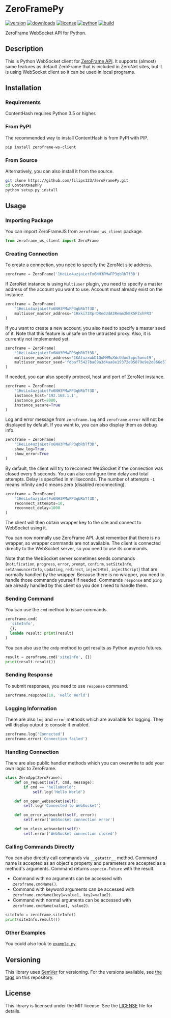 ZeroFramePy
===========

[![version][icon-version]][link-pypi]
[![downloads][icon-downloads]][link-pypi]
[![license][icon-license]][link-license]
[![python][icon-python]][link-python]
[![build][icon-travis]][link-travis]

ZeroFrame WebSocket API for Python.

## Description

This is Python WebSocket client for [ZeroFrame API][link-zeroframe]. It supports (almost) same features as default ZeroFrame that is included in ZeroNet sites, but it is using WebSocket client so it can be used in local programs.

## Installation

### Requirements

ContentHash requires Python 3.5 or higher.

### From PyPI

The recommended way to install ContentHash is from PyPI with PIP.

```bash
pip install zeroframe-ws-client
```

### From Source

Alternatively, you can also install it from the source.

```bash
git clone https://github.com/filips123/ZeroFramePy.git
cd ContentHashPy
python setup.py install
```

## Usage

### Importing Package

You can import ZeroFrameJS from `zeroframe_ws_client` package.

```py
from zeroframe_ws_client import ZeroFrame
```

### Creating Connection

To create a connection, you need to specify the ZeroNet site address.

```py
zeroframe = ZeroFrame('1HeLLo4uzjaLetFx6NH3PMwFP3qbRbTf3D')
```

If ZeroNet instance is using `Multiuser` plugin, you need to specify a master address of the account you want to use. Account must already exist on the instance.

```py
zeroframe = ZeroFrame(
    '1HeLLo4uzjaLetFx6NH3PMwFP3qbRbTf3D',
    multiuser_master_address='1Hxki73XprDRedUdA3Remm3kBX5FZxhFR3'
)
```

If you want to create a new account, you also need to specify a master seed of it. Note that this feature is unsafe on the untrusted proxy. Also, it is currently not implemented yet.

```py
zeroframe = ZeroFrame(
    '1HeLLo4uzjaLetFx6NH3PMwFP3qbRbTf3D',
    multiuser_master_address='1KAtuzxwbD1QuMHMuXWcUdoo5ppc5wnot9',
    multiuser_master_seed='fdbaf75427ba69a3d4aa8e19372e05879e9e2d866e579dd30be25e6fab7e3fb2'
)
```

If needed, you can also specify protocol, host and port of ZeroNet instance.

```py
zeroframe = ZeroFrame(
    '1HeLLo4uzjaLetFx6NH3PMwFP3qbRbTf3D',
    instance_host='192.168.1.1',
    instance_port=8080,
    instance_secure=True
)
```

Log and error message from `zeroframe.log` and `zeroframe.error` will not be displayed by default. If you want to, you can also display them as debug info.

```py
zeroframe = ZeroFrame(
    '1HeLLo4uzjaLetFx6NH3PMwFP3qbRbTf3D',
    show_log=True,
    show_error=True
)
```

By default, the client will try to reconnect WebSocket if the connection was closed every 5 seconds. You can also configure time delay and total attempts. Delay is specified in milliseconds. The number of attempts `-1` means infinity and `0` means zero (disabled reconnecting).

```py
zeroframe = ZeroFrame(
    '1HeLLo4uzjaLetFx6NH3PMwFP3qbRbTf3D',
    reconnect_attempts=10,
    reconnect_delay=1000
)
```

The client will then obtain wrapper key to the site and connect to WebSocket using it.

You can now normally use ZeroFrame API. Just remember that there is no wrapper, so wrapper commands are not available. The client is connected directly to the WebSocket server, so you need to use its commands.

Note that the WebSocket server sometimes sends commands (`notification`, `progress`, `error`, `prompt`, `confirm`, `setSiteInfo`, `setAnnouncerInfo`, `updating`, `redirect`, `injectHtml`, `injectScript`) that are normally handled by the wrapper. Because there is no wrapper, you need to handle those commands yourself if needed. Commands `response` and `ping` are already handled by this client so you don't need to handle them.

### Sending Command

You can use the `cmd` method to issue commands.

```py
zeroframe.cmd(
  'siteInfo',
  {},
  lambda result: print(result)
)
```

You can also use the `cmdp` method to get results as Python asyncio futures.

```py
result = zeroframe.cmd('siteInfo', {})
print(result.result())
```

### Sending Response

To submit responses, you need to use `response` command.

```py
zeroframe.response(10, 'Hello World')
```

### Logging Information

There are also `log` and `error` methods which are available for logging. They will display output to console if enabled.

```py
zeroframe.log('Connected')
zeroframe.error('Connection failed')
```

### Handling Connection

There are also public handler methods which you can overwrite to add your own logic to ZeroFrame.

```py
class ZeroApp(ZeroFrame):
    def on_request(self, cmd, message):
        if cmd == 'helloWorld':
            self.log('Hello World')

    def on_open_websocket(self):
        self.log('Connected to WebSocket')

    def on_error_websocket(self, error):
        self.error('WebSocket connection error')

    def on_close_websocket(self):
        self.error('WebSocket connection closed')
```

### Calling Commands Directly

You can also directly call commands via `__getattr__` method. Command name is accepted as an object's property and parameters are accepted as a method's arguments. Command returns `asyncio.Future` with the result.

 * Command with no arguments can be accessed with `zeroframe.cmdName()`.
 * Command with keyword arguments can be accessed with `zeroframe.cmdName(key1=value1, key2=value2)`.
 * Command with normal arguments can be accessed with `zeroframe.cmdName(value1, value2)`.

```py
siteInfo = zeroframe.siteInfo()
print(siteInfo.result())
```

### Other Examples

You could also look to [`example.py`][link-example].

## Versioning

This library uses [SemVer][link-semver] for versioning. For the versions available, see [the tags][link-tags] on this repository.

## License

This library is licensed under the MIT license. See the [LICENSE][link-license-file] file for details.

[icon-version]: https://img.shields.io/pypi/v/zeroframe-ws-client.svg?style=flat-square&label=version
[icon-downloads]: https://img.shields.io/pypi/dm/zeroframe-ws-client.svg?style=flat-square&label=downloads
[icon-license]: https://img.shields.io/pypi/l/zeroframe-ws-client.svg?style=flat-square&label=license
[icon-python]: https://img.shields.io/pypi/pyversions/zeroframe-ws-client.svg?style=flat-square&label=python
[icon-travis]: https://img.shields.io/travis/com/filips123/ZeroFramePy.svg?style=flat-square&labelbuild

[link-pypi]: https://pypi.org/project/zeroframe-ws-client/
[link-license]: https://choosealicense.com/licenses/mit/
[link-python]: https://python.org/
[link-travis]: https://travis-ci.com/filips123/ZeroFramePy/
[link-semver]: https://semver.org/

[link-tags]: https://github.com/filips123/ZeroFramePy/tags/
[link-license-file]: https://github.com/filips123/ZeroFramePy/blob/master/LICENSE
[link-example]: https://github.com/filips123/ZeroFramePy/blob/master/example.py

[link-zeroframe]: https://zeronet.io/
